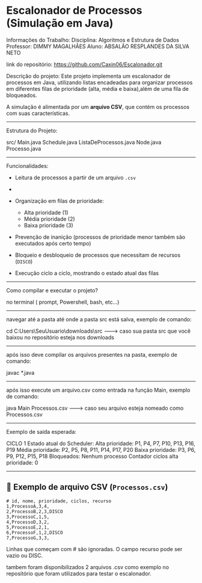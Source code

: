 # Escalonador de Processos (Simulação em Java)

Informações do Trabalho:
Disciplina: Algoritmos e Estrutura de Dados
Professor: DIMMY MAGALHÃES
Aluno: ABSALÃO RESPLANDES DA SILVA NETO

link do repositório: https://github.com/Caxin06/Escalonador.git


Descrição do projeto:
Este projeto implementa um escalonador de processos em Java, utilizando listas encadeadas para organizar processos em diferentes 
filas de prioridade (alta, média e baixa),além de uma fila de bloqueados.  

A simulação é alimentada por um **arquivo CSV**, que contém os processos com suas características.

---

Estrutura do Projeto:

src/
Main.java
Schedule.java
ListaDeProcessos.java
Node.java
Processo.java

---

Funcionalidades:

- Leitura de processos a partir de um arquivo `.csv`
- 
- Organização em filas de prioridade:
  - Alta prioridade (1)
  - Média prioridade (2)
  - Baixa prioridade (3)
    
- Prevenção de inanição (processos de prioridade menor também são executados após certo tempo)

- Bloqueio e desbloqueio de processos que necessitam de recursos (`DISCO`)
  
- Execução ciclo a ciclo, mostrando o estado atual das filas

---

Como compilar e executar o projeto?

no terminal ( prompt, Powershell, bash, etc...) 

-------------------------------------------

navegar até a pasta até onde a pasta src está salva, exemplo de comando:

cd C:Users\SeuUsuario\downloads\src ---> caso sua pasta src que você baixou no repositório esteja nos downloads

-------------------------------------------

após isso deve compilar os arquivos presentes na pasta, exemplo de comando:

javac *.java

-------------------------------------------

após isso execute um arquivo.csv como entrada na função Main, exemplo de comando:

java Main Processos.csv ---> caso seu arquivo esteja nomeado como Processos.csv

-------------------------------------------

Exemplo de saida esperada:

CICLO 1
Estado atual do Scheduler:
Alta prioridade: P1, P4, P7, P10, P13, P16, P19
Média prioridade: P2, P5, P8, P11, P14, P17, P20
Baixa prioridade: P3, P6, P9, P12, P15, P18
Bloqueados: Nenhum processo
Contador ciclos alta prioridade: 0

--------------------------------------------------


## 📄 Exemplo de arquivo CSV (`Processos.csv`)

```csv
# id, nome, prioridade, ciclos, recurso
1,ProcessoA,3,4,
2,ProcessoB,2,3,DISCO
3,ProcessoC,1,5,
4,ProcessoD,3,2,
5,ProcessoE,2,1,
6,ProcessoF,1,2,DISCO
7,ProcessoG,3,3,
```

Linhas que começam com # são ignoradas.
O campo recurso pode ser vazio ou DISC.

tambem foram disponibilizados 2 arquivos .csv como exemplo no repositório que foram utilizados para testar o escalonador.


